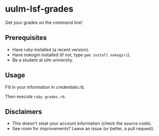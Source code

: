 # uulm-lsf-grades

Get your grades on the command line!

## Prerequisites

- Have ruby installed (a recent version).
- Have nokogiri installed (if not, type `gem install nokogiri`).
- Be a student at ulm university.

## Usage

Fill in your information in credentials.rb.

Then execute `ruby grades.rb`.

## Disclaimers

- This doesn't steal your account information (check the source code).
- See room for improvements? Leave an issue (or better, a pull request).

